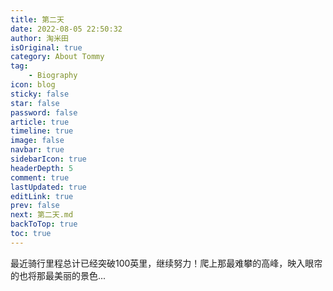```yaml
---
title: 第二天
date: 2022-08-05 22:50:32
author: 淘米田
isOriginal: true
category: About Tommy
tag:
    - Biography
icon: blog
sticky: false
star: false
password: false
article: true
timeline: true
image: false
navbar: true
sidebarIcon: true
headerDepth: 5
comment: true
lastUpdated: true
editLink: true
prev: false
next: 第二天.md
backToTop: true
toc: true
---
```


最近骑行里程总计已经突破100英里，继续努力！爬上那最难攀的高峰，映入眼帘的也将那最美丽的景色...